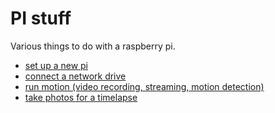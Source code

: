 # PI stuff

Various things to do with a raspberry pi.

- [set up a new pi](./setup.md)
- [connect a network drive](./network_drive.md)
- [run motion (video recording, streaming, motion detection)](./motion.md)
- [take photos for a timelapse](./timelapse.py)
